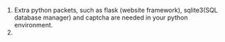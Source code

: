 1. Extra python packets, such as flask (website framework), sqlite3(SQL database manager) and captcha are needed in your python environment.
2. 
